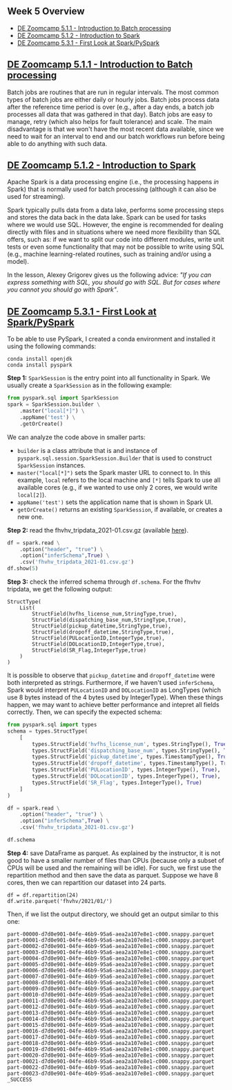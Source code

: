 ## Week 5 Overview

* [DE Zoomcamp 5.1.1 - Introduction to Batch processing](#de-zoomcamp-511---introduction-to-batch-processing)
* [DE Zoomcamp 5.1.2 - Introduction to Spark](#de-zoomcamp-512---introduction-to-spark)
* [DE Zoomcamp 5.3.1 - First Look at Spark/PySpark](#de-zoomcamp-531---first-look-at-sparkpyspark)

## [DE Zoomcamp 5.1.1 - Introduction to Batch processing](https://www.youtube.com/watch?v=dcHe5Fl3MF8&list=PL3MmuxUbc_hJed7dXYoJw8DoCuVHhGEQb)

Batch jobs are routines that are run in regular intervals. The most common types of batch jobs are either daily or hourly jobs. Batch jobs process data after the reference time period is over (e.g., after a day ends, a batch job processes all data that was gathered in that day). Batch jobs are easy to manage, retry (which also helps for fault tolerance) and scale. The main disadvantage is that we won't have the most recent data available, since we need to wait for an interval to end and our batch workflows run before being able to do anything with such data.

## [DE Zoomcamp 5.1.2 - Introduction to Spark](https://www.youtube.com/watch?v=FhaqbEOuQ8U&list=PL3MmuxUbc_hJed7dXYoJw8DoCuVHhGEQb)

Apache Spark is a data processing engine (i.e., the processing happens _in_ Spark) that is normally used for batch processing (although it can also be used for streaming).

Spark typically pulls data from a data lake, performs some processing steps and stores the data back in the data lake. Spark can be used for tasks where we would use SQL. However, the engine is recommended for dealing directly with files and in situations where we need more flexibility than SQL offers, such as: if we want to split our code into different modules, write unit tests or even some functionality that may not be possible to write using SQL (e.g., machine learning-related routines, such as training and/or using a model).

In the lesson, Alexey Grigorev gives us the following advice: _"If you can express something with SQL, you should go with SQL. But for cases where you cannot you should go with Spark"_.

## [DE Zoomcamp 5.3.1 - First Look at Spark/PySpark](https://www.youtube.com/watch?v=r_Sf6fCB40c&list=PL3MmuxUbc_hJed7dXYoJw8DoCuVHhGEQb)

To be able to use PySpark, I created a conda environment and installed it using the following commands:
```
conda install openjdk
conda install pyspark
```

**Step 1:** `SparkSession` is the entry point into all functionality in Spark. We usually create a `SparkSession` as in the following example:
```python
from pyspark.sql import SparkSession
spark = SparkSession.builder \
    .master("local[*]") \
    .appName('test') \
    .getOrCreate()
```

We can analyze the code above in smaller parts:
* `builder` is a class attribute that is and instance of `pyspark.sql.session.SparkSession.Builder` that is used to construct `SparkSession` instances.
* `master("local[*]")` sets the Spark master URL to connect to. In this example, `local` refers to the local machine and `[*]` tells Spark to use all available cores (e.g., if we wanted to use only 2 cores, we would write `local[2]`).
* `appName('test')` sets the application name that is shown in Spark UI.
* `getOrCreate()` returns an existing `SparkSession`, if available, or creates a new one.

**Step 2:** read the fhvhv_tripdata_2021-01.csv.gz (available [here](https://github.com/DataTalksClub/nyc-tlc-data/releases/tag/fhvhv)).
```python
df = spark.read \
    .option("header", "true") \
    .option("inferSchema",True) \
    .csv('fhvhv_tripdata_2021-01.csv.gz')
df.show(5)
```

**Step 3:** check the inferred schema through `df.schema`. For the fhvhv tripdata, we get the following output:
```
StructType(
    List(
        StructField(hvfhs_license_num,StringType,true),
        StructField(dispatching_base_num,StringType,true),
        StructField(pickup_datetime,StringType,true),
        StructField(dropoff_datetime,StringType,true),
        StructField(PULocationID,IntegerType,true),
        StructField(DOLocationID,IntegerType,true),
        StructField(SR_Flag,IntegerType,true)
    )
)
```

It is possible to observe that `pickup_datetime` and `dropoff_datetime` were both interpreted as strings. Furthermore, if we haven't used `inferSchema`, Spark would interpret `PULocationID` and `DOLocationID` as LongTypes (which use 8 bytes instead of the 4 bytes used by IntegerType). When these things happen, we may want to achieve better performance and intepret all fields correctly. Then, we can specify the expected schema:
```python
from pyspark.sql import types
schema = types.StructType(
    [
        types.StructField('hvfhs_license_num', types.StringType(), True),
        types.StructField('dispatching_base_num', types.StringType(), True),
        types.StructField('pickup_datetime', types.TimestampType(), True),
        types.StructField('dropoff_datetime', types.TimestampType(), True),
        types.StructField('PULocationID', types.IntegerType(), True),
        types.StructField('DOLocationID', types.IntegerType(), True),
        types.StructField('SR_Flag', types.IntegerType(), True)
    ]
)

df = spark.read \
    .option("header", "true") \
    .option("inferSchema",True) \
    .csv('fhvhv_tripdata_2021-01.csv.gz')

df.schema
```

**Step 4:** save DataFrame as parquet. As explained by the instructor, it is not good to have a smaller number of files than CPUs (because only a subset of CPUs will be used and the remaining will be idle). For such, we first use the repartition method and then save the data as parquet. Suppose we have 8 cores, then we can repartition our dataset into 24 parts.
```
df = df.repartition(24)
df.write.parquet('fhvhv/2021/01/')
```

Then, if we list the output directory, we should get an output similar to this one:

    part-00000-d7d0e901-04fe-46b9-95a6-aea2a107e8e1-c000.snappy.parquet
    part-00001-d7d0e901-04fe-46b9-95a6-aea2a107e8e1-c000.snappy.parquet
    part-00002-d7d0e901-04fe-46b9-95a6-aea2a107e8e1-c000.snappy.parquet
    part-00003-d7d0e901-04fe-46b9-95a6-aea2a107e8e1-c000.snappy.parquet
    part-00004-d7d0e901-04fe-46b9-95a6-aea2a107e8e1-c000.snappy.parquet
    part-00005-d7d0e901-04fe-46b9-95a6-aea2a107e8e1-c000.snappy.parquet
    part-00006-d7d0e901-04fe-46b9-95a6-aea2a107e8e1-c000.snappy.parquet
    part-00007-d7d0e901-04fe-46b9-95a6-aea2a107e8e1-c000.snappy.parquet
    part-00008-d7d0e901-04fe-46b9-95a6-aea2a107e8e1-c000.snappy.parquet
    part-00009-d7d0e901-04fe-46b9-95a6-aea2a107e8e1-c000.snappy.parquet
    part-00010-d7d0e901-04fe-46b9-95a6-aea2a107e8e1-c000.snappy.parquet
    part-00011-d7d0e901-04fe-46b9-95a6-aea2a107e8e1-c000.snappy.parquet
    part-00012-d7d0e901-04fe-46b9-95a6-aea2a107e8e1-c000.snappy.parquet
    part-00013-d7d0e901-04fe-46b9-95a6-aea2a107e8e1-c000.snappy.parquet
    part-00014-d7d0e901-04fe-46b9-95a6-aea2a107e8e1-c000.snappy.parquet
    part-00015-d7d0e901-04fe-46b9-95a6-aea2a107e8e1-c000.snappy.parquet
    part-00016-d7d0e901-04fe-46b9-95a6-aea2a107e8e1-c000.snappy.parquet
    part-00017-d7d0e901-04fe-46b9-95a6-aea2a107e8e1-c000.snappy.parquet
    part-00018-d7d0e901-04fe-46b9-95a6-aea2a107e8e1-c000.snappy.parquet
    part-00019-d7d0e901-04fe-46b9-95a6-aea2a107e8e1-c000.snappy.parquet
    part-00020-d7d0e901-04fe-46b9-95a6-aea2a107e8e1-c000.snappy.parquet
    part-00021-d7d0e901-04fe-46b9-95a6-aea2a107e8e1-c000.snappy.parquet
    part-00022-d7d0e901-04fe-46b9-95a6-aea2a107e8e1-c000.snappy.parquet
    part-00023-d7d0e901-04fe-46b9-95a6-aea2a107e8e1-c000.snappy.parquet
    _SUCCESS